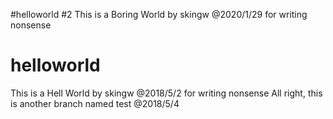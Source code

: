 #helloworld #2
This is a Boring World by skingw @2020/1/29 for writing nonsense

# helloworld
This is a Hell World by skingw @2018/5/2 for writing nonsense
All right, this is another branch named test @2018/5/4

